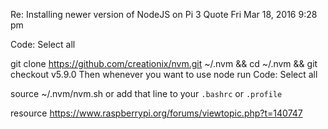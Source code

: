 Re: Installing newer version of NodeJS on Pi 3
Quote
Fri Mar 18, 2016 9:28 pm

Code: Select all

git clone https://github.com/creationix/nvm.git ~/.nvm && cd ~/.nvm && git checkout v5.9.0
Then whenever you want to use node run
Code: Select all

source ~/.nvm/nvm.sh
or add that line to your `.bashrc` or `.profile`

resource https://www.raspberrypi.org/forums/viewtopic.php?t=140747
